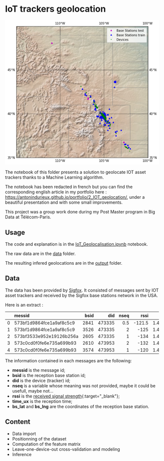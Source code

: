 # IoT trackers geolocation 

![](assets/iot_img.png)

The notebook of this folder presents a solution to geolocate IOT asset trackers thanks to a Machine Learning algorithm.

The notebook has been redacted in french but you can find the corresponding english article in my portfolio here : https://antonindurieux.github.io/portfolio/2_IOT_geolocation/, under a beautiful presentation and with some small improvements.

This project was a group work done during my Post Master program in Big Data at Télécom-Paris.

## Usage

The code and explanation is in the [IoT_Geolocalisation.ipynb](https://github.com/antonindurieux/IoT-trackers-geolocation/blob/master/IoT_Geolocalisation.ipynb) notebook.

The raw data are in the [data](https://github.com/antonindurieux/IoT-trackers-geolocation/tree/master/data) folder.

The resulting infered geolocations are in the [output](https://github.com/antonindurieux/IoT-trackers-geolocation/tree/master/output) folder.

## Data

The data has been provided by [Sigfox](https://www.sigfox.com/en).
It consisted of messages sent by IOT asset trackers and received by the Sigfox base stations network in the USA.

Here is an extract :

|    | messid                   |   bsid |    did |   nseq |   rssi |     time_ux |   bs_lat |   bs_lng |
|---:|:-------------------------|-------:|-------:|-------:|-------:|------------:|---------:|---------:|
|  0 | 573bf1d9864fce1a9af8c5c9 |   2841 | 473335 |    0.5 | -121.5 | 1.46355e+12 |  39.6178 | -104.955 |
|  1 | 573bf1d9864fce1a9af8c5c9 |   3526 | 473335 |    2   | -125   | 1.46355e+12 |  39.6773 | -104.953 |
|  2 | 573bf3533e952e19126b256a |   2605 | 473335 |    1   | -134   | 1.46355e+12 |  39.6127 | -105.009 |
|  3 | 573c0cd0f0fe6e735a699b93 |   2610 | 473953 |    2   | -132   | 1.46355e+12 |  39.798  | -105.073 |
|  4 | 573c0cd0f0fe6e735a699b93 |   3574 | 473953 |    1   | -120   | 1.46355e+12 |  39.7232 | -104.956 |

The information contained in each messages are the following:
- **messid** is the message id;
- **bsid** is the reception base station id;
- **did** is the device (tracker) id;
- **nseq** is a variable whose meaning was not provided, maybe it could be usefull, maybe not...
- **rssi** is the [received signal strength](https://fr.wikipedia.org/wiki/Received_Signal_Strength_Indication){:target="_blank"};
- **time_ux** is the reception time;
- **bs_lat** and **bs_lng** are the coordinates of the reception base station.

## Content

- Data import
- Positionning of the dataset
- Computation of the feature matrix
- Leave-one-device-out cross-validation and modeling
- Inference